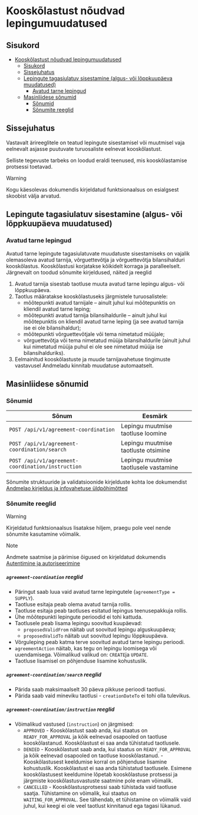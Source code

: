 # Kooskõlastust nõudvad lepingumuudatused

## Sisukord

- [Kooskõlastust nõudvad lepingumuudatused](#kooskõlastust-nõudvad-lepingumuudatused)
  - [Sisukord](#sisukord)
  - [Sissejuhatus](#sissejuhatus)
  - [Lepingute tagasiulatuv sisestamine (algus- või lõppkuupäeva muudatused)](#lepingute-tagasiulatuv-sisestamine-algus--või-lõppkuupäeva-muudatused)
    - [Avatud tarne lepingud](#avatud-tarne-lepingud)
  - [Masinliidese sõnumid](#masinliidese-sõnumid)
    - [Sõnumid](#sõnumid)
    - [Sõnumite reeglid](#sõnumite-reeglid)

## Sissejuhatus

Vastavalt ärireeglitele on teatud lepingute sisestamisel või muutmisel vaja eelnevalt asjasse puutuvate turuosaliste eelnevat kooskõlastust.

Selliste tegevuste tarbeks on loodud eraldi teenused, mis kooskõlastamise protsessi toetavad.

> [!WARNING] 
> Kogu käesolevas dokumendis kirjeldatud funktsionaalsus on esialgsest skoobist välja arvatud.

## Lepingute tagasiulatuv sisestamine (algus- või lõppkuupäeva muudatused)

### Avatud tarne lepingud

Avatud tarne lepingute tagasiulatuvate muudatuste sisestamiseks on vajalik olemasoleva avatud tarnija, võrguettevõtja ja võrguettevõtja bilansihalduri kooskõlastus. Kooskõlastusi korjatakse kõikidelt korraga ja paralleelselt. Järgnevalt on toodud sõnumite kirjeldused, näited ja reeglid

1. Avatud tarnija sisestab taotluse muuta avatud tarne lepingu algus- või lõppkuupäeva.
2. Taotlus määratakse kooskõlastuseks järgmistele turuosalistele:
   - mõõtepunkti avatud tarnijale – ainult juhul kui mõõtepunktis on kliendil avatud tarne leping;
   - mõõtepunkti avatud tarnija bilansihaldurile – ainult juhul kui mõõtepunktis on kliendil avatud tarne leping (ja see avatud tarnija ise ei ole bilansihaldur);
   - mõõtepunkti võrguettevõtjale või tema nimetatud müüjale;
   - võrguettevõtja või tema nimetatud müüja bilansihaldurile (ainult juhul kui nimetatud müüja puhul ei ole see nimetatud müüja ise bilansihalduriks).
3. Eelmainitud kooskõlastuste ja muude tarnijavahetuse tingimuste vastavusel Andmeladu kinnitab muudatuse automaatselt.

## Masinliidese sõnumid

### Sõnumid

| Sõnum                                        | Eesmärk                                                            |
|----------------------------------------------|--------------------------------------------------------------------|
| `POST /api/v1/agreement-coordination`       | Lepingu muutmise taotluse loomine |
| `POST /api/v1/agreement-coordination/search` | Lepingu muutmise taotluste otsimine          |
| `POST /api/v1/agreement-coordination/instruction`       | Lepingu muutmise taotlusele vastamine                                                  |

Sõnumite struktuuride ja validatsioonide kirjelduste kohta loe dokumendist [Andmelao kirjeldus ja infovahetuse üldpõhimõtted](01-avp-kirjeldus-ja-infovahetuse-yldpohimotted.md)

### Sõnumite reeglid

> [!WARNING] 
> Kirjeldatud funktsionaalsus lisatakse hiljem, praegu pole veel nende sõnumite kasutamine võimalik.

> [!NOTE]
> Andmete saatmise ja pärimise õigused on kirjeldatud dokumendis [Autentimine ja autoriseerimine](03-autentimine-ja-autoriseerimine.md)

##### `agreement-coordination` reeglid

- Päringut saab luua vaid avatud tarne lepingutele (`agreementType = SUPPLY`).
- Taotluse esitaja peab olema avatud tarnija rollis.
- Taotluse esitaja peab taotluses esitatud lepingus teenusepakkuja rollis.
- Ühe mõõtepunkti lepingute perioodid ei tohi kattuda.
- Taotlusele peab lisama lepingu soovitud kuupäevad:
  - `proposedValidFrom` näitab uut soovitud lepingu alguskuupäeva;
  - `proposedValidTo` näitab uut soovitud lepingu lõppkuupäeva.
- Võrguleping peab katma terve soovitud avatud tarne lepingu perioodi.
- `agreementAction` näitab, kas tegu on lepingu loomisega või uuendamisega. Võimalikud valikud on: `CREATE`ja `UPDATE`.
- Taotluse lisamisel on põhjenduse lisamine kohustuslik.

##### `agreement-coordination/search` reeglid

- Pärida saab maksimaalselt 30 päeva pikkuse perioodi taotlusi.
- Pärida saab vaid mineviku taotlusi - `creationDateTo` ei tohi olla tulevikus.

##### `agreement-coordination/instruction` reeglid

- Võimalikud vastused (`instruction`) on järgmised:
  - `APPROVED` - Kooskõlastust saab anda, kui staatus on `READY_FOR_APPROVAL` ja kõik eelnevad osapooled on taotluse kooskõlastanud. Kooskõlastust ei saa anda tühistatud taotlusele.
  - `DENIED` - Kooskõlastust saab anda, kui staatus on `READY_FOR_APPROVAL` ja kõik eelnevad osapooled on taotluse kooskõlastanud. - Kooskõlastusest keeldumise korral on põhjenduse lisamine kohustuslik. Kooskõlastust ei saa anda tühistatud taotlusele. Esimene kooskõlastusest keeldumine lõpetab kooskõlastuse protsessi ja järgmiste kooskõlastusvastuste saatmine pole enam võimalik.
  - `CANCELLED` - Kooskõlastusprotsessi saab tühistada vaid taotluse saatja. Tühistamine on võimalik, kui staatus on `WAITING_FOR_APPROVAL`. See tähendab, et tühistamine on võimalik vaid juhul, kui keegi ei ole veel taotlust kinnitanud ega tagasi lükanud.
